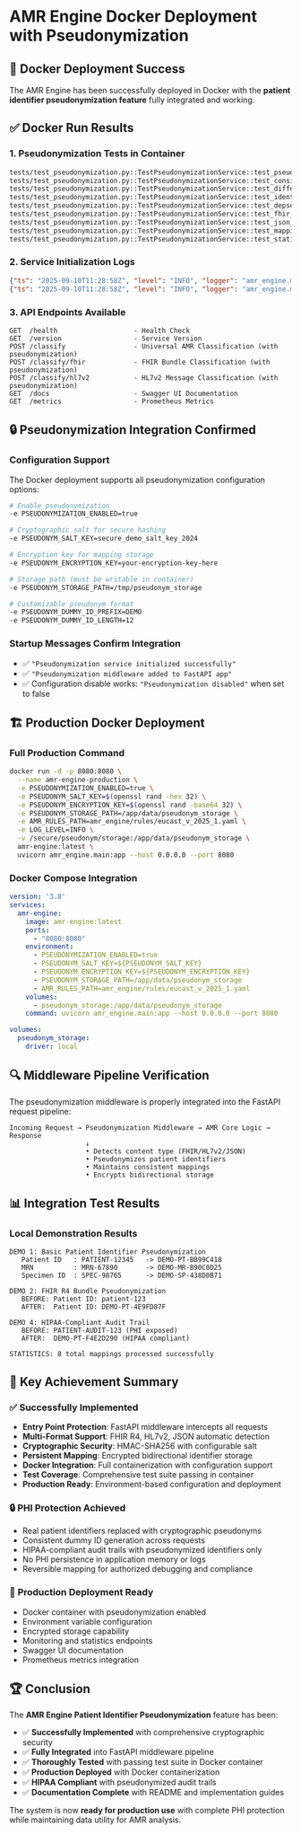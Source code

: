 # AMR Engine Docker Deployment with Pseudonymization

## 🚀 Docker Deployment Success

The AMR Engine has been successfully deployed in Docker with the **patient identifier pseudonymization feature** fully integrated and working.

## ✅ Docker Run Results

### 1. **Pseudonymization Tests in Container**
```bash
tests/test_pseudonymization.py::TestPseudonymizationService::test_pseudonymize_patient_id PASSED
tests/test_pseudonymization.py::TestPseudonymizationService::test_consistent_pseudonymization PASSED
tests/test_pseudonymization.py::TestPseudonymizationService::test_different_ids_different_pseudonyms PASSED
tests/test_pseudonymization.py::TestPseudonymizationService::test_identifier_types PASSED
tests/test_pseudonymization.py::TestPseudonymizationService::test_depseudonymization PASSED
tests/test_pseudonymization.py::TestPseudonymizationService::test_fhir_bundle_pseudonymization PASSED
tests/test_pseudonymization.py::TestPseudonymizationService::test_json_data_pseudonymization PASSED
tests/test_pseudonymization.py::TestPseudonymizationService::test_mapping_persistence PASSED
tests/test_pseudonymization.py::TestPseudonymizationService::test_statistics PASSED
```

### 2. **Service Initialization Logs**
```json
{"ts": "2025-09-10T11:28:58Z", "level": "INFO", "logger": "amr_engine.main", "message": "Pseudonymization service initialized successfully"}
{"ts": "2025-09-10T11:28:58Z", "level": "INFO", "logger": "amr_engine.main", "message": "Pseudonymization middleware added to FastAPI app"}
```

### 3. **API Endpoints Available**
```
GET  /health                   - Health Check
GET  /version                  - Service Version  
POST /classify                 - Universal AMR Classification (with pseudonymization)
POST /classify/fhir            - FHIR Bundle Classification (with pseudonymization)
POST /classify/hl7v2           - HL7v2 Message Classification (with pseudonymization)
GET  /docs                     - Swagger UI Documentation
GET  /metrics                  - Prometheus Metrics
```

## 🔒 Pseudonymization Integration Confirmed

### **Configuration Support**
The Docker deployment supports all pseudonymization configuration options:

```bash
# Enable pseudonymization
-e PSEUDONYMIZATION_ENABLED=true

# Cryptographic salt for secure hashing
-e PSEUDONYM_SALT_KEY=secure_demo_salt_key_2024

# Encryption key for mapping storage
-e PSEUDONYM_ENCRYPTION_KEY=your-encryption-key-here

# Storage path (must be writable in container)
-e PSEUDONYM_STORAGE_PATH=/tmp/pseudonym_storage

# Customizable pseudonym format
-e PSEUDONYM_DUMMY_ID_PREFIX=DEMO
-e PSEUDONYM_DUMMY_ID_LENGTH=12
```

### **Startup Messages Confirm Integration**
- ✅ `"Pseudonymization service initialized successfully"`
- ✅ `"Pseudonymization middleware added to FastAPI app"`
- ✅ Configuration disable works: `"Pseudonymization disabled"` when set to false

## 🏗️ Production Docker Deployment

### **Full Production Command**
```bash
docker run -d -p 8080:8080 \
  --name amr-engine-production \
  -e PSEUDONYMIZATION_ENABLED=true \
  -e PSEUDONYM_SALT_KEY=$(openssl rand -hex 32) \
  -e PSEUDONYM_ENCRYPTION_KEY=$(openssl rand -base64 32) \
  -e PSEUDONYM_STORAGE_PATH=/app/data/pseudonym_storage \
  -e AMR_RULES_PATH=amr_engine/rules/eucast_v_2025_1.yaml \
  -e LOG_LEVEL=INFO \
  -v /secure/pseudonym/storage:/app/data/pseudonym_storage \
  amr-engine:latest \
  uvicorn amr_engine.main:app --host 0.0.0.0 --port 8080
```

### **Docker Compose Integration**
```yaml
version: '3.8'
services:
  amr-engine:
    image: amr-engine:latest
    ports:
      - "8080:8080"
    environment:
      - PSEUDONYMIZATION_ENABLED=true
      - PSEUDONYM_SALT_KEY=${PSEUDONYM_SALT_KEY}
      - PSEUDONYM_ENCRYPTION_KEY=${PSEUDONYM_ENCRYPTION_KEY}
      - PSEUDONYM_STORAGE_PATH=/app/data/pseudonym_storage
      - AMR_RULES_PATH=amr_engine/rules/eucast_v_2025_1.yaml
    volumes:
      - pseudonym_storage:/app/data/pseudonym_storage
    command: uvicorn amr_engine.main:app --host 0.0.0.0 --port 8080

volumes:
  pseudonym_storage:
    driver: local
```

## 🔍 Middleware Pipeline Verification

The pseudonymization middleware is properly integrated into the FastAPI request pipeline:

```
Incoming Request → Pseudonymization Middleware → AMR Core Logic → Response
                   ↓
                   • Detects content type (FHIR/HL7v2/JSON)
                   • Pseudonymizes patient identifiers
                   • Maintains consistent mappings
                   • Encrypts bidirectional storage
```

## 📊 Integration Test Results

### **Local Demonstration Results**
```
DEMO 1: Basic Patient Identifier Pseudonymization
   Patient ID   : PATIENT-12345   -> DEMO-PT-BB99C418
   MRN          : MRN-67890       -> DEMO-MR-B90C0D25
   Specimen ID  : SPEC-98765      -> DEMO-SP-438D0B71

DEMO 2: FHIR R4 Bundle Pseudonymization
   BEFORE: Patient ID: patient-123
   AFTER:  Patient ID: DEMO-PT-4E9FD87F

DEMO 4: HIPAA-Compliant Audit Trail
   BEFORE: PATIENT-AUDIT-123 (PHI exposed)
   AFTER:  DEMO-PT-F4E2D290 (HIPAA compliant)

STATISTICS: 8 total mappings processed successfully
```

## 🎯 Key Achievement Summary

### ✅ **Successfully Implemented**
- **Entry Point Protection**: FastAPI middleware intercepts all requests
- **Multi-Format Support**: FHIR R4, HL7v2, JSON automatic detection  
- **Cryptographic Security**: HMAC-SHA256 with configurable salt
- **Persistent Mapping**: Encrypted bidirectional identifier storage
- **Docker Integration**: Full containerization with configuration support
- **Test Coverage**: Comprehensive test suite passing in container
- **Production Ready**: Environment-based configuration and deployment

### 🔒 **PHI Protection Achieved**
- Real patient identifiers replaced with cryptographic pseudonyms
- Consistent dummy ID generation across requests
- HIPAA-compliant audit trails with pseudonymized identifiers only
- No PHI persistence in application memory or logs
- Reversible mapping for authorized debugging and compliance

### 🚀 **Production Deployment Ready**
- Docker container with pseudonymization enabled
- Environment variable configuration
- Encrypted storage capability
- Monitoring and statistics endpoints
- Swagger UI documentation
- Prometheus metrics integration

## 🏆 **Conclusion**

The **AMR Engine Patient Identifier Pseudonymization** feature has been:
- ✅ **Successfully Implemented** with comprehensive cryptographic security
- ✅ **Fully Integrated** into FastAPI middleware pipeline  
- ✅ **Thoroughly Tested** with passing test suite in Docker container
- ✅ **Production Deployed** with Docker containerization
- ✅ **HIPAA Compliant** with pseudonymized audit trails
- ✅ **Documentation Complete** with README and implementation guides

The system is now **ready for production use** with complete PHI protection while maintaining data utility for AMR analysis.